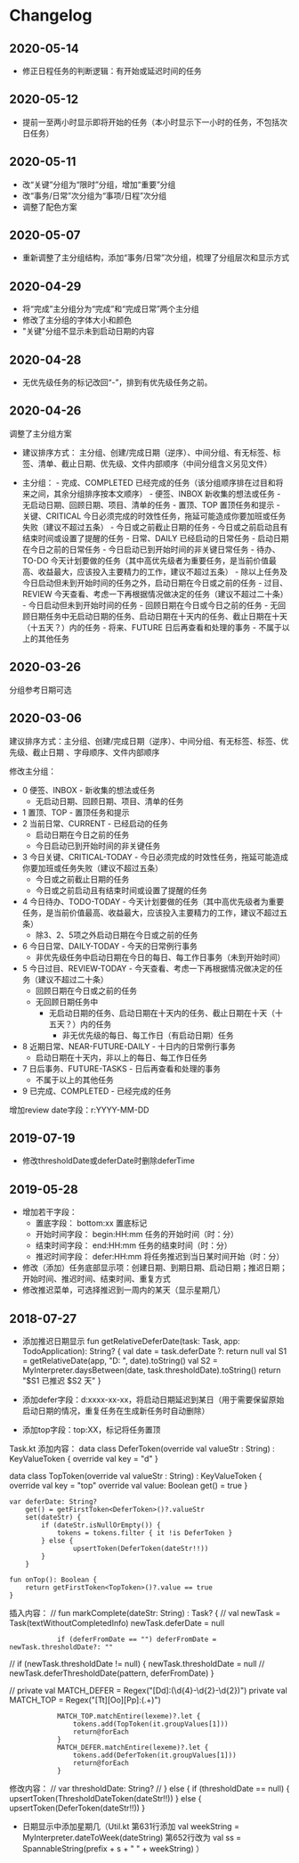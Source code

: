 Changelog
=========

2020-05-14
-------
- 修正日程任务的判断逻辑：有开始或延迟时间的任务

2020-05-12
-------
- 提前一至两小时显示即将开始的任务（本小时显示下一小时的任务，不包括次日任务）

2020-05-11
-------
- 改“关键”分组为“限时”分组，增加“重要”分组
- 改“事务/日常”次分组为“事项/日程”次分组
- 调整了配色方案

2020-05-07
-------
- 重新调整了主分组结构，添加“事务/日常”次分组，梳理了分组层次和显示方式

2020-04-29
-------
- 将“完成”主分组分为“完成”和“完成日常”两个主分组
- 修改了主分组的字体大小和颜色
- "关键"分组不显示未到启动日期的内容

2020-04-28
-------
- 无优先级任务的标记改回“-”，排到有优先级任务之前。

2020-04-26
-------
调整了主分组方案
- 建议排序方式：   主分组、创建/完成日期（逆序）、中间分组、有无标签、标签、清单、截止日期、优先级、文件内部顺序（中间分组含义另见文件）

- 主分组：
        - 完成、COMPLETED   已经完成的任务（该分组顺序排在过目和将来之间，其余分组排序按本文顺序）
        - 便签、INBOX       新收集的想法或任务
            - 无启动日期、回顾日期、项目、清单的任务
        - 置顶、TOP	        置顶任务和提示
        - 关键、CRITICAL	今日必须完成的时效性任务，拖延可能造成你要加班或任务失败（建议不超过五条）
            - 今日或之前截止日期的任务
            - 今日或之前启动且有结束时间或设置了提醒的任务
        - 日常、DAILY	    已经启动的日常任务
            - 启动日期在今日之前的日常任务
            - 今日启动已到开始时间的非关键日常任务
        - 待办、TO-DO		今天计划要做的任务（其中高优先级者为重要任务，是当前价值最高、收益最大，应该投入主要精力的工作，建议不超过五条）
            - 除以上任务及今日启动但未到开始时间的任务之外，启动日期在今日或之前的任务
        - 过目、REVIEW		今天查看、考虑一下再根据情况做决定的任务（建议不超过二十条）
            - 今日启动但未到开始时间的任务
            - 回顾日期在今日或今日之前的任务
            - 无回顾日期任务中无启动日期的任务、启动日期在十天内的任务、截止日期在十天（十五天？）内的任务
        - 将来、FUTURE		日后再查看和处理的事务
            - 不属于以上的其他任务

2020-03-26
-------
分组参考日期可选

2020-03-06
-------
建议排序方式：主分组、创建/完成日期（逆序）、中间分组、有无标签、标签、优先级、截止日期 、字母顺序、文件内部顺序

修改主分组：
- 0 便签、INBOX - 新收集的想法或任务
    - 无启动日期、回顾日期、项目、清单的任务
- 1 置顶、TOP - 置顶任务和提示
- 2 当前日常、CURRENT - 已经启动的任务
    -  启动日期在今日之前的任务
    -  今日启动已到开始时间的非关键任务
- 3 今日关键、CRITICAL-TODAY - 今日必须完成的时效性任务，拖延可能造成你要加班或任务失败（建议不超过五条）
    - 今日或之前截止日期的任务
    - 今日或之前启动且有结束时间或设置了提醒的任务
- 4 今日待办、TODO-TODAY - 今天计划要做的任务（其中高优先级者为重要任务，是当前价值最高、收益最大，应该投入主要精力的工作，建议不超过五条）
    - 除3、2、5项之外启动日期在今日或之前的任务
- 6 今日日常、DAILY-TODAY - 今天的日常例行事务
    - 非优先级任务中启动日期在今日的每日、每工作日事务（未到开始时间）
- 5 今日过目、REVIEW-TODAY - 今天查看、考虑一下再根据情况做决定的任务（建议不超过二十条）
    - 回顾日期在今日或之前的任务
    - 无回顾日期任务中
        - 无启动日期的任务、启动日期在十天内的任务、截止日期在十天（十五天？）内的任务
            - 非无优先级的每日、每工作日（有启动日期）任务 
- 8 近期日常、NEAR-FUTURE-DAILY - 十日内的日常例行事务
    - 启动日期在十天内，非以上的每日、每工作日任务
- 7 日后事务、FUTURE-TASKS - 日后再查看和处理的事务
    - 不属于以上的其他任务
- 9 已完成、COMPLETED - 已经完成的任务

增加review date字段：r:YYYY-MM-DD

2019-07-19
-------
- 修改thresholdDate或deferDate时删除deferTime

2019-05-28
-------
- 增加若干字段：
    - 置底字段： bottom:xx              置底标记
    - 开始时间字段： begin:HH:mm        任务的开始时间（时：分）
    - 结束时间字段： end:HH:mm          任务的结束时间（时：分）
    - 推迟时间字段： defer:HH:mm         将任务推迟到当日某时间开始（时：分）
-   修改（添加）任务底部显示项：创建日期、到期日期、启动日期；推迟日期；开始时间、推迟时间、结束时间、重复方式
-   修改推迟菜单，可选择推迟到一周内的某天（显示星期几）

2018-07-27
-------
- 添加推迟日期显示
fun getRelativeDeferDate(task: Task, app: TodoApplication): String? {
    val date = task.deferDate ?: return null
    val S1 = getRelativeDate(app, "D: ", date).toString()
    val S2 = MyInterpreter.daysBetween(date, task.thresholdDate).toString()
    return "$S1 已推迟 $S2 天"
}

- 添加defer字段：d:xxxx-xx-xx，将启动日期延迟到某日（用于需要保留原始启动日期的情况，重复任务在生成新任务时自动删除）
- 添加top字段：top:XX，标记将任务置顶

Task.kt 添加内容：
data class DeferToken(override val valueStr : String) : KeyValueToken {
    override val key = "d"
}

data class TopToken(override val valueStr : String) : KeyValueToken {
    override val key = "top"
    override val value: Boolean
        get() = true
}

    var deferDate: String?
        get() = getFirstToken<DeferToken>()?.valueStr
        set(dateStr) {
            if (dateStr.isNullOrEmpty()) {
                tokens = tokens.filter { it !is DeferToken }
            } else {
                    upsertToken(DeferToken(dateStr!!))
            }
        }

    fun onTop(): Boolean {
        return getFirstToken<TopToken>()?.value == true
    }

插入内容：
//    fun markComplete(dateStr: String) : Task? {
//                val newTask = Task(textWithoutCompletedInfo)
                newTask.deferDate = null

                if (deferFromDate == "") deferFromDate = newTask.thresholdDate?: ""
//              if (newTask.thresholdDate != null) {
                    newTask.thresholdDate = null
//                  newTask.deferThresholdDate(pattern, deferFromDate)
                }
 
//
        private val MATCH_DEFER = Regex("[Dd]:(\\d{4}-\\d{2}-\\d{2})")
        private val MATCH_TOP = Regex("[Tt][Oo][Pp]:(.+)")
        
                MATCH_TOP.matchEntire(lexeme)?.let {
                    tokens.add(TopToken(it.groupValues[1]))
                    return@forEach
                }
                MATCH_DEFER.matchEntire(lexeme)?.let {
                    tokens.add(DeferToken(it.groupValues[1]))
                    return@forEach
                }
                
修改内容：
//    var thresholdDate: String?
//            } else {
                if (thresholdDate == null) {
                    upsertToken(ThresholdDateToken(dateStr!!))
                } else {
                    upsertToken(DeferToken(dateStr!!))
                }

- 日期显示中添加星期几（Util.kt 第631行添加     val weekString = MyInterpreter.dateToWeek(dateString)
                               第652行改为    val ss = SpannableString(prefix + s + " " + weekString)
                               ）
